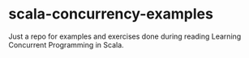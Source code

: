 # scala-concurrency-examples
Just a repo for examples and exercises done during reading Learning Concurrent Programming in Scala.

